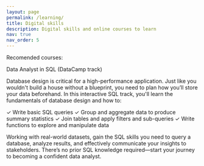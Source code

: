```yaml
---
layout: page
permalink: /learning/
title: Digital skills
description: Digital skills and online courses to learn
nav: true
nav_order: 5
---
```


Recomended courses:

Data Analyst in SQL (DataCamp track)

Database design is critical for a high-performance application. Just like you wouldn't build a house without a blueprint, 
you need to plan how you’ll store your data beforehand. In this interactive SQL track, you'll learn the fundamentals of 
database design and how to:

✓ Write basic SQL queries
✓ Group and aggregate data to produce summary statistics
✓ Join tables and apply filters and sub-queries
✓ Write functions to explore and manipulate data

Working with real-world datasets, gain the SQL skills you need to query a database, analyze results, and effectively communicate 
your insights to stakeholders. There’s no prior SQL knowledge required—start your journey to becoming a confident data analyst.

